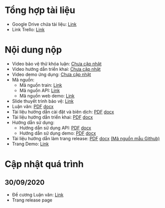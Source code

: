 # Tổng hợp tài liệu #
- Google Drive chứa tài liệu: [Link](https://docs.google.com/document/d/1SWzpZlviuzmAozX6bI5dxVoERf_bfk2zQtD_REEzidI/edit)
- Link Trello: [Link](https://trello.com/b/XJHBfgue/lu%E1%BA%ADn-v%C4%83n-tts)

# Nội dung nộp #
- Video bảo vệ thử khóa luận: [Chưa cập nhật]()
- Video hướng dẫn triển khai: [Chưa cập nhật]()
- Video demo ứng dụng: [Chưa cập nhật]()
- Mã nguồn: 
  - Mã nguồn train: [Link]()
  - Mã nguồn API: [Link]()
  - Mã nguồn web demo: [Link]()
- Slide thuyết trình bảo vệ: [Link]()
- Luận văn: [PDF]() [docx]()
- Tài liệu hướng dẫn cài đặt và biên dịch: [PDF]() [docx]()
- Tài liệu hướng dẫn triển khai: [PDF]() [docx]()
- Hướng dẫn sử dụng:
  - Hướng dẫn sử dụng API: [PDF]() [docx]()
  - Hướng dẫn sử dụng demo: [PDF]() [docx]()
 - Tài liệu hướng dẫn làm trang release: [PDF]() [docx]() [(Mã nguồn mẫu Github)]()
 - Trang Demo: [Link]()

# Cập nhật quá trình #
## 30/09/2020 ##
  - Đề cương Luận văn: [Link](https://docs.google.com/presentation/d/1vKdDiCPzmKuzgglHDumjyGUfzCtCvZKOQHglSCaHq9s/edit#slide=id.p1)
  - Trang release page
